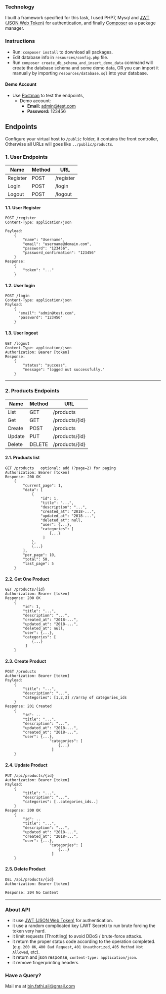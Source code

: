 ### Technology
I built a framework specified for this task, I used PHP7, Mysql and [JWT (JSON Web Token)](https://jwt.io/) for authentication, 
and finally [Composer](https://getcomposer.org/) as a package manager.

### Instructions
- Run: `composer install` to download all packages.
- Edit database info in `resources/config.php` file.
- Run `composer create_db_schema_and_insert_demo_data` command will create the database schema and some demo data, 
OR you can import it manually by importing `resources/database.sql` into your database. 


#### Demo Account
- Use [Postman](https://www.getpostman.com) to test the endpoints,
    - Demo account:
        - **Email:** admin@test.com
        - **Password:** 123456

## Endpoints
Configure your virtual host to `/public` folder, it contains the front controller, Otherwise all URLs will goes like `../public/products`.

### 1. User Endpoints
| Name | Method | URL |
|------|------|------|
| Register | POST | /register
| Login | POST | /login 
| Logout | POST | /logout

#### 1.1. User Register

    POST /register
    Content-Type: application/json
    
    Payload:
        {
            "name": "Username",
            "email": "username@domain.com",
            "password": "123456",
            "password_confirmation": "123456"
        }
    Response:
        {
            "token": "..."
        }

#### 1.2. User login

    POST /login
    Content-Type: application/json
    Payload:
        {
          "email": "admin@test.com",
          "password": "123456"
        }

#### 1.3. User logout

    GET /logout
    Content-Type: application/json
    Authorization: Bearer [token]
    Response:
        {
            "status": "success",
            "message": "logged out successfully."
        }

---

### 2. Products Endpoints
| Name | Method | URL 
|------|------|------|
| List | GET | /products
| Get | GET | /products/{id}
| Create | POST | /products
| Update | PUT | /products/{id}
| Delete | DELETE | /products/{id}

#### 2.1. Products list

    GET /products   optional: add (?page=2) for paging
    Authorization: Bearer [token]
    Response: 200 OK
        {
            "current_page": 1,
            "data": [
                {
                    "id": 1,
                    "title": "...",
                    "description": "...",
                    "created_at": "2018-...",
                    "updated_at": "2018-...",
                    "deleted_at": null,
                    "user": {...},
                    "categories": [
                        {...}
                     ]
                },
                {...}
            ],
            "per_page": 10,
            "total": 50,
            "last_page": 5
        }

#### 2.2. Get One Product

    GET /products/{id}
    Authorization: Bearer [token]
    Response: 200 OK
        {
            "id": 1,
            "title": "...",
            "description": "...",
            "created_at": "2018-...",
            "updated_at": "2018-...",
            "deleted_at": null,
            "user": {...},
            "categories": [
                {...}
             ]
        }

#### 2.3. Create Product

    POST /products
    Authorization: Bearer [token]
    Payload:
        {
            "title": "...",
            "description": "...",
            "categories": [1,2,3] //array of categories_ids 
        }
    Response: 201 Created
        {
            "id": ..
            "title": "...",
            "description": "...",
            "updated_at": "2018-...",
            "created_at": "2018-...",
            "user": {...},
                        "categories": [
                            {...}
                         ]
        }

#### 2.4. Update Product

    PUT /api/products/{id}
    Authorization: Bearer [token]
    Payload:
        {
            "title": "...",
            "description": "...",
            "categories": [..categories_ids..]
        }
    Response: 200 OK
        {
            "id": ..
            "title": "...",
            "description": "...",
            "updated_at": "2018-...",
            "created_at": "2018-...",
            "user": {...},
                        "categories": [
                            {...}
                         ]
        }

#### 2.5. Delete Product

    DEL /api/products/{id}
    Authorization: Bearer [token]

    Response: 204 No Content

---

### About API
- it use [JWT (JSON Web Token)](https://jwt.io/) for authentication.
- it use a random complicated key (JWT Secret) to run brute forcing the token very hard.
- it limit requests (Throttling) to avoid DDoS / brute-force attacks.
- it return the proper status code according to the operation completed. (e.g. `200 OK`, `400 Bad Request`, `401 Unauthorized`, `405 Method Not Allowed`, etc).
- it return and json response, `content-type: application/json`.
- it remove fingerprinting headers.

### Have a Query?
Mail me at [bin.fathi.ali@gmail.com](mailto:bin.fathi.ali@laravel.com)    